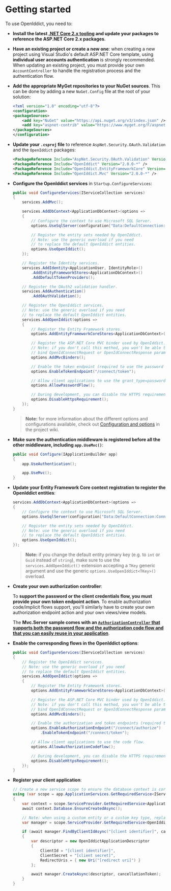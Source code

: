 # Getting started

To use OpenIddict, you need to:

  - **Install the latest [.NET Core 2.x tooling](https://www.microsoft.com/net/download) and update your packages to reference the ASP.NET Core 2.x packages**.

  - **Have an existing project or create a new one**: when creating a new project using Visual Studio's default ASP.NET Core template, using **individual user accounts authentication** is strongly recommended. When updating an existing project, you must provide your own `AccountController` to handle the registration process and the authentication flow.

  - **Add the appropriate MyGet repositories to your NuGet sources**. This can be done by adding a new `NuGet.Config` file at the root of your solution:

    ```xml
    <?xml version="1.0" encoding="utf-8"?>
    <configuration>
    <packageSources>
        <add key="NuGet" value="https://api.nuget.org/v3/index.json" />
        <add key="aspnet-contrib" value="https://www.myget.org/F/aspnet-contrib/api/v3/index.json" />
    </packageSources>
    </configuration>
    ```

  - **Update your `.csproj` file** to reference `AspNet.Security.OAuth.Validation` and the `OpenIddict` packages:

    ```xml
    <PackageReference Include="AspNet.Security.OAuth.Validation" Version="2.0.0-*" />
    <PackageReference Include="OpenIddict" Version="2.0.0-*" />
    <PackageReference Include="OpenIddict.EntityFrameworkCore" Version="2.0.0-*" />
    <PackageReference Include="OpenIddict.Mvc" Version="2.0.0-*" />
    ```

  - **Configure the OpenIddict services** in `Startup.ConfigureServices`:

    ```csharp
    public void ConfigureServices(IServiceCollection services)
    {
        services.AddMvc();

        services.AddDbContext<ApplicationDbContext>(options =>
        {
            // Configure the context to use Microsoft SQL Server.
            options.UseSqlServer(configuration["Data:DefaultConnection:ConnectionString"]);

            // Register the entity sets needed by OpenIddict.
            // Note: use the generic overload if you need
            // to replace the default OpenIddict entities.
            options.UseOpenIddict();
        });

        // Register the Identity services.
        services.AddIdentity<ApplicationUser, IdentityRole>()
            .AddEntityFrameworkStores<ApplicationDbContext>()
            .AddDefaultTokenProviders();

        // Register the OAuth2 validation handler.
        services.AddAuthentication()
            .AddOAuthValidation();

        // Register the OpenIddict services.
        // Note: use the generic overload if you need
        // to replace the default OpenIddict entities.
        services.AddOpenIddict(options =>
        {
            // Register the Entity Framework stores.
            options.AddEntityFrameworkCoreStores<ApplicationDbContext>();

            // Register the ASP.NET Core MVC binder used by OpenIddict.
            // Note: if you don't call this method, you won't be able to
            // bind OpenIdConnectRequest or OpenIdConnectResponse parameters.
            options.AddMvcBinders();

            // Enable the token endpoint (required to use the password flow).
            options.EnableTokenEndpoint("/connect/token");

            // Allow client applications to use the grant_type=password flow.
            options.AllowPasswordFlow();

            // During development, you can disable the HTTPS requirement.
            options.DisableHttpsRequirement();
        });
    }
    ```

    > **Note:** for more information about the different options and configurations available, check out 
    [Configuration and options](https://github.com/openiddict/core/wiki/Configuration-and-options)
    in the project wiki.

  - **Make sure the authentication middleware is registered before all the other middleware, including `app.UseMvc()`**:

    ```csharp
    public void Configure(IApplicationBuilder app)
    {
        app.UseAuthentication();

        app.UseMvc();
    }
    ```

  - **Update your Entity Framework Core context registration to register the OpenIddict entities**:

    ```csharp
    services.AddDbContext<ApplicationDbContext>(options =>
    {
        // Configure the context to use Microsoft SQL Server.
        options.UseSqlServer(configuration["Data:DefaultConnection:ConnectionString"]);

        // Register the entity sets needed by OpenIddict.
        // Note: use the generic overload if you need
        // to replace the default OpenIddict entities.
        options.UseOpenIddict();
    });
    ```

    > **Note:** if you change the default entity primary key (e.g. to `int` or `Guid` instead of `string`), make sure to use the `services.AddOpenIddict()` extension accepting a `TKey` generic argument and use the generic `options.UseOpenIddict<TKey>()` overload.

  - **Create your own authorization controller**:

    To **support the password or the client credentials flow, you must provide your own token endpoint action**.
    To enable authorization code/implicit flows support, you'll similarly have to create your own authorization endpoint action and your own views/view models.

    The **Mvc.Server sample comes with an [`AuthorizationController` that supports both the password flow and the authorization code flow and that you can easily reuse in your application](https://github.com/openiddict/openiddict-core/blob/dev/samples/Mvc.Server/Controllers/AuthorizationController.cs)**.

  - **Enable the corresponding flows in the OpenIddict options**:

    ```csharp
    public void ConfigureServices(IServiceCollection services)
    {
        // Register the OpenIddict services.
        // Note: use the generic overload if you need
        // to replace the default OpenIddict entities.
        services.AddOpenIddict(options =>
        {
            // Register the Entity Framework stores.
            options.AddEntityFrameworkCoreStores<ApplicationDbContext>();

            // Register the ASP.NET Core MVC binder used by OpenIddict.
            // Note: if you don't call this method, you won't be able to
            // bind OpenIdConnectRequest or OpenIdConnectResponse parameters.
            options.AddMvcBinders();

            // Enable the authorization and token endpoints (required to use the code flow).
            options.EnableAuthorizationEndpoint("/connect/authorize")
                .EnableTokenEndpoint("/connect/token");

            // Allow client applications to use the code flow.
            options.AllowAuthorizationCodeFlow();

            // During development, you can disable the HTTPS requirement.
            options.DisableHttpsRequirement();
        });
    }
    ```

  - **Register your client application**:

    ```csharp
    // Create a new service scope to ensure the database context is correctly disposed when this methods returns.
    using (var scope = app.ApplicationServices.GetRequiredService<IServiceScopeFactory>().CreateScope())
    {
        var context = scope.ServiceProvider.GetRequiredService<ApplicationDbContext>();
        await context.Database.EnsureCreatedAsync();

        // Note: when using a custom entity or a custom key type, replace OpenIddictApplication by the appropriate type.
        var manager = scope.ServiceProvider.GetRequiredService<OpenIddictApplicationManager<OpenIddictApplication>>();

        if (await manager.FindByClientIdAsync("[client identifier]", cancellationToken) == null)
        {
            var descriptor = new OpenIddictApplicationDescriptor
            {
                ClientId = "[client identifier]",
                ClientSecret = "[client secret]",
                RedirectUris = { new Uri("[redirect uri]") }
            };

            await manager.CreateAsync(descriptor, cancellationToken);
        }
    }
    ```